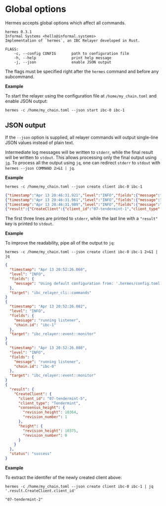 # Global options

Hermes accepts global options which affect all commands.

```shell
hermes 0.3.1
Informal Systems <hello@informal.systems>
Implementation of `hermes`, an IBC Relayer developed in Rust.

FLAGS:
    -c, --config CONFIG       path to configuration file
    -h, --help                print help message
    -j, --json                enable JSON output
```

The flags must be specified right after the `hermes` command and before any subcommand.

__Example__

To start the relayer using the configuration file at `/home/my_chain.toml` and enable JSON output:

```shell
hermes -c /home/my_chain.toml --json start ibc-0 ibc-1
```

## JSON output

If the `--json` option is supplied, all relayer commands will output single-line JSON values instead of plain text.

Intermediate log messages will be written to `stderr`, while the final result will be written to `stdout`.
This allows processing only the final output using [`jq`](https://stedolan.github.io/jq/).
To process all the output using `jq`, one can redirect `stderr` to `stdout` with `hermes --json COMMAND 2>&1 | jq`.

__Example__

```shell
hermes -c /home/my_chain.toml --json create client ibc-0 ibc-1
```

```json
{"timestamp":"Apr 13 20:46:31.921","level":"INFO","fields":{"message":"Using default configuration from: '.hermes/config.toml'"},"target":"ibc_relayer_cli::commands"}
{"timestamp":"Apr 13 20:46:31.961","level":"INFO","fields":{"message":"running listener","chain.id":"ibc-1"},"target":"ibc_relayer::event::monitor"}
{"timestamp":"Apr 13 20:46:31.989","level":"INFO","fields":{"message":"running listener","chain.id":"ibc-0"},"target":"ibc_relayer::event::monitor"}
{"result":{"CreateClient":{"client_id":"07-tendermint-1","client_type":"Tendermint","consensus_height":{"revision_height":10060,"revision_number":1},"height":{"revision_height":10072,"revision_number":0}}},"status":"success"}
```

The first three lines are printed to `stderr`, while the last line with a `"result"` key is printed to `stdout`.

__Example__

To improve the readability, pipe all of the output to `jq`:

```
hermes -c /home/my_chain.toml --json create client ibc-0 ibc-1 2>&1 | jq
```

```json
{
  "timestamp": "Apr 13 20:52:26.060",
  "level": "INFO",
  "fields": {
    "message": "Using default configuration from: '.hermes/config.toml'"
  },
  "target": "ibc_relayer_cli::commands"
}
{
  "timestamp": "Apr 13 20:52:26.082",
  "level": "INFO",
  "fields": {
    "message": "running listener",
    "chain.id": "ibc-1"
  },
  "target": "ibc_relayer::event::monitor"
}
{
  "timestamp": "Apr 13 20:52:26.088",
  "level": "INFO",
  "fields": {
    "message": "running listener",
    "chain.id": "ibc-0"
  },
  "target": "ibc_relayer::event::monitor"
}
{
  "result": {
    "CreateClient": {
      "client_id": "07-tendermint-5",
      "client_type": "Tendermint",
      "consensus_height": {
        "revision_height": 10364,
        "revision_number": 1
      },
      "height": {
        "revision_height": 10375,
        "revision_number": 0
      }
    }
  },
  "status": "success"
}
```

__Example__

To extract the identifer of the newly created client above:

```
hermes -c /home/my_chain.toml --json create client ibc-0 ibc-1 | jq '.result.CreateClient.client_id'
```

```
"07-tendermint-2"
```
